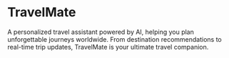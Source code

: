 # TravelMate
A personalized travel assistant powered by AI, helping you plan unforgettable journeys worldwide. From destination recommendations to real-time trip updates, TravelMate is your ultimate travel companion.

